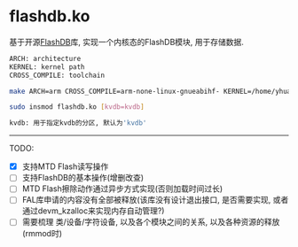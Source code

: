 # flashdb.ko

基于开源[FlashDB](https://github.com/armink/FlashDB)库, 实现一个内核态的FlashDB模块, 用于存储数据.

``` sh
ARCH: architecture
KERNEL: kernel path
CROSS_COMPILE: toolchain

make ARCH=arm CROSS_COMPILE=arm-none-linux-gnueabihf- KERNEL=/home/yhuan/workspace/stm32mp13/linux/linux-5.15.24
```

``` sh
sudo insmod flashdb.ko [kvdb=kvdb]

kvdb: 用于指定kvdb的分区, 默认为'kvdb'
```

---
TODO:
- [x] 支持MTD Flash读写操作
- [ ] 支持FlashDB的基本操作(增删改查)
- [ ] MTD Flash擦除动作通过异步方式实现(否则加载时间过长)
- [ ] FAL库申请的内容没有全部被释放(该库没有设计退出接口, 是否需要实现, 或者通过devm_kzalloc来实现内存自动管理?)
- [ ] 需要梳理 类/设备/字符设备, 以及各个模块之间的关系, 以及各种资源的释放(rmmod时)
